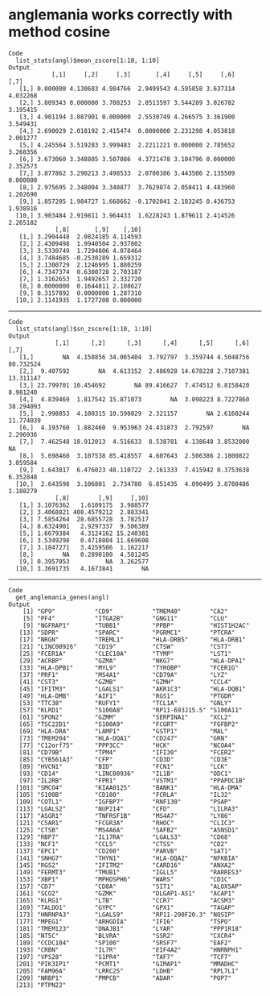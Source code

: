 # anglemania works correctly with method cosine

    Code
      list_stats(angl)$mean_zscore[1:10, 1:10]
    Output
                [,1]     [,2]     [,3]       [,4]     [,5]     [,6]     [,7]
       [1,] 0.000000 4.130683 4.984766  2.9499543 4.595858 3.637314 4.032268
       [2,] 3.809343 0.000000 3.708253  2.0513597 3.544289 3.026782 3.195415
       [3,] 4.901194 3.887901 0.000000  2.5530749 4.266575 3.361900 3.549431
       [4,] 2.690029 2.018192 2.415474  0.0000000 2.231298 4.053818 2.001277
       [5,] 4.245564 3.519283 3.999483  2.2211221 0.000000 2.785652 3.268356
       [6,] 3.673060 3.348805 3.507086  4.3721478 3.104796 0.000000 2.352573
       [7,] 3.877862 3.290213 3.498533  2.0700386 3.443506 2.135509 0.000000
       [8,] 2.975695 2.348004 3.340877  3.7629874 2.058411 4.483960 1.202690
       [9,] 1.857205 1.984727 1.668662 -0.1702041 2.183245 0.436753 1.938916
      [10,] 3.903484 2.919811 3.964433  1.6228243 1.879611 2.414526 2.265182
                 [,8]       [,9]    [,10]
       [1,] 3.2904448  2.0824185 4.114593
       [2,] 2.4309498  1.9940504 2.937802
       [3,] 3.5330749  1.7294806 4.078464
       [4,] 3.7484685 -0.2530289 1.659312
       [5,] 2.1300729  2.1246995 1.880259
       [6,] 4.7347374  0.6300728 2.703187
       [7,] 1.3162653  1.9492657 2.332720
       [8,] 0.0000000  0.1644811 2.108627
       [9,] 0.3157892  0.0000000 1.287310
      [10,] 2.1141935  1.1727208 0.000000

---

    Code
      list_stats(angl)$sn_zscore[1:10, 1:10]
    Output
                 [,1]      [,2]      [,3]      [,4]      [,5]      [,6]      [,7]
       [1,]        NA  4.158856 34.065404  3.792797  3.359744 4.5048756 80.732524
       [2,]  9.407592        NA  4.613152  2.486928 14.678228 2.7107381 13.311147
       [3,] 23.799701 10.454692        NA 89.416627  7.474512 6.8158420  8.981240
       [4,]  4.839469  1.817542 15.871073        NA  3.098223 8.7227860 38.294093
       [5,]  2.998853  4.100315 10.598029  2.321157        NA 2.6160244 11.774039
       [6,]  4.193760  1.882460  9.953963 24.431873  2.792597        NA  2.296936
       [7,]  7.462548 18.912013  4.516633  8.538781  4.138648 3.8532000        NA
       [8,]  5.698460  3.107538 85.418557  4.607643  2.506386 2.1800822  3.059584
       [9,]  1.643817  6.476023 48.110722  2.161333  7.415942 0.3753638  6.352848
      [10,]  2.643598  3.106801  2.734780  6.851435  4.090495 3.8780486  1.188279
                 [,8]        [,9]     [,10]
       [1,] 3.1076362   1.6109175  3.988577
       [2,] 3.4068821 408.4579212  2.883341
       [3,] 7.5854264  28.6855728  3.782517
       [4,] 8.6324901   2.9297337  9.506389
       [5,] 1.6679384   4.3124162 15.240381
       [6,] 3.5349298   0.4718804 11.669608
       [7,] 3.1847271   3.4259506  1.162217
       [8,]        NA   0.2890100  4.581245
       [9,] 0.3957053          NA  3.262577
      [10,] 3.3691735   4.1673841        NA

---

    Code
      get_anglemania_genes(angl)
    Output
        [1] "GP9"           "CD9"           "TMEM40"        "CA2"          
        [5] "PF4"           "ITGA2B"        "GNG11"         "CLU"          
        [9] "NGFRAP1"       "TUBB1"         "PPBP"          "HIST1H2AC"    
       [13] "SDPR"          "SPARC"         "PGRMC1"        "PTCRA"        
       [17] "NRGN"          "TREML1"        "HLA-DRB5"      "HLA-DRB1"     
       [21] "LINC00926"     "CD19"          "CTSW"          "CST7"         
       [25] "FCER1A"        "CLEC10A"       "TYMP"          "LST1"         
       [29] "ACRBP"         "GZMA"          "NKG7"          "HLA-DPA1"     
       [33] "HLA-DPB1"      "MYL9"          "TYROBP"        "FCER1G"       
       [37] "PRF1"          "MS4A1"         "CD79A"         "LYZ"          
       [41] "CST3"          "GZMB"          "GZMH"          "CCL4"         
       [45] "IFITM3"        "LGALS1"        "AKR1C3"        "HLA-DQB1"     
       [49] "HLA-DMB"       "AIF1"          "RGS1"          "PTGDR"        
       [53] "TTC38"         "RUFY1"         "TCL1A"         "GNLY"         
       [57] "KLRD1"         "S100A8"        "RP11-693J15.5" "S100A11"      
       [61] "SPON2"         "GZMM"          "SERPINA1"      "XCL2"         
       [65] "TSC22D1"       "S100A9"        "FCGRT"         "FGFBP2"       
       [69] "HLA-DRA"       "LAMP1"         "GSTP1"         "MAL"          
       [73] "TMEM204"       "HLA-DQA1"      "CD247"         "GRN"          
       [77] "C12orf75"      "PPP3CC"        "HCK"           "NCOA4"        
       [81] "CD79B"         "TPM4"          "IFI30"         "FCER2"        
       [85] "CYB561A3"      "CFP"           "CD3D"          "CD3E"         
       [89] "HVCN1"         "BID"           "FCN1"          "LCK"          
       [93] "CD14"          "LINC00936"     "IL1B"          "ODC1"         
       [97] "IL2RB"         "FPR1"          "VSTM1"         "PPAPDC1B"     
      [101] "SMCO4"         "KIAA0125"      "BANK1"         "HLA-DMA"      
      [105] "S100B"         "CD180"         "FCRLA"         "IL32"         
      [109] "COTL1"         "IGFBP7"        "RNF130"        "PSAP"         
      [113] "LGALS2"        "NUP214"        "CFD"           "LILRA3"       
      [117] "ASGR1"         "TNFRSF1B"      "MS4A7"         "LY86"         
      [121] "C5AR1"         "FCGR3A"        "RHOC"          "CLIC3"        
      [125] "CTSB"          "MS4A6A"        "SAFB2"         "ASNSD1"       
      [129] "RBP7"          "IL17RA"        "LGALS3"        "CD68"         
      [133] "NCF1"          "CCL5"          "CTSS"          "CD2"          
      [137] "EPC1"          "CD200"         "PARVB"         "SAT1"         
      [141] "SNHG7"         "THYN1"         "HLA-DQA2"      "NFKBIA"       
      [145] "RGS2"          "IFITM2"        "CARD16"        "ANXA2"        
      [149] "FERMT3"        "TMUB1"         "IGLL5"         "RARRES3"      
      [153] "XBP1"          "MPHOSPH6"      "WARS"          "CD1C"         
      [157] "CD7"           "CD8A"          "SIT1"          "ALOX5AP"      
      [161] "SCO2"          "GZMK"          "DLGAP1-AS1"    "ACAP1"        
      [165] "KLRG1"         "LTB"           "CCR7"          "ACSM3"        
      [169] "TALDO1"        "GYPC"          "GPX1"          "TAGAP"        
      [173] "HNRNPA3"       "LGALS9"        "RP11-290F20.3" "NOSIP"        
      [177] "MPEG1"         "ARHGDIA"       "IFI6"          "TSPO"         
      [181] "TMEM123"       "DNAJB1"        "LYAR"          "PPP1R18"      
      [185] "NT5C"          "BLVRA"         "SSR2"          "CXCR4"        
      [189] "CCDC104"       "SP100"         "SRSF7"         "EAF2"         
      [193] "CRBN"          "IL7R"          "EIF4A2"        "HNRNPH1"      
      [197] "VPS28"         "S1PR4"         "TAF7"          "TCF7"         
      [201] "PIK3IP1"       "PCMT1"         "GIMAP1"        "MMADHC"       
      [205] "FAM96A"        "LRRC25"        "LDHB"          "RPL7L1"       
      [209] "NRBP1"         "PMPCB"         "ADAR"          "POP7"         
      [213] "PTPN22"       


